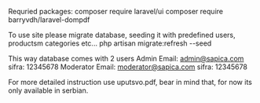 Requried packages:
composer require laravel/ui
composer require barryvdh/laravel-dompdf

To use site please migrate database, seeding it with predefined users, productsm categories etc...
php artisan migrate:refresh --seed 

This way database comes with 2 users
Admin
Email: admin@sapica.com
sifra: 12345678
Moderator
Email: moderator@sapica.com
sifra: 12345678

For more detailed instruction use uputsvo.pdf, bear in mind that, for now its only available in serbian.

